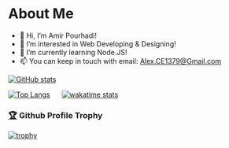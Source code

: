 # About Me

- 👋 Hi, I’m Amir Pourhadi!
- 👀 I’m interested in Web Developing & Designing!
- 🌱 I’m currently learning Node.JS!
- 📫 You can keep in touch with email: Alex.CE1379@Gmail.com

[![GitHub stats](https://github-readme-stats.vercel.app/api?username=Amir-Pourhadi&count_private=true&show_icons=true&custom_title=GitHub%20Stats&border_radius=15)](#)

  [![Top Langs](https://github-readme-stats.vercel.app/api/top-langs/?username=Amir-Pourhadi&border_radius=15&layout=compact)](#)
  &nbsp;&nbsp;&nbsp;&nbsp;
  [![wakatime stats](https://github-readme-stats.vercel.app/api/wakatime?username=AmirPourhadi&langs_count=6&border_radius=15&layout=compact)](#)


### [🏆](https://github.com/ryo-ma/github-profile-trophy)  Github Profile Trophy
[![trophy](https://github-profile-trophy.vercel.app/?username=Amir-Pourhadi&theme=onedark&margin-w=30&no-bg=true&no-frame=true)](#)
